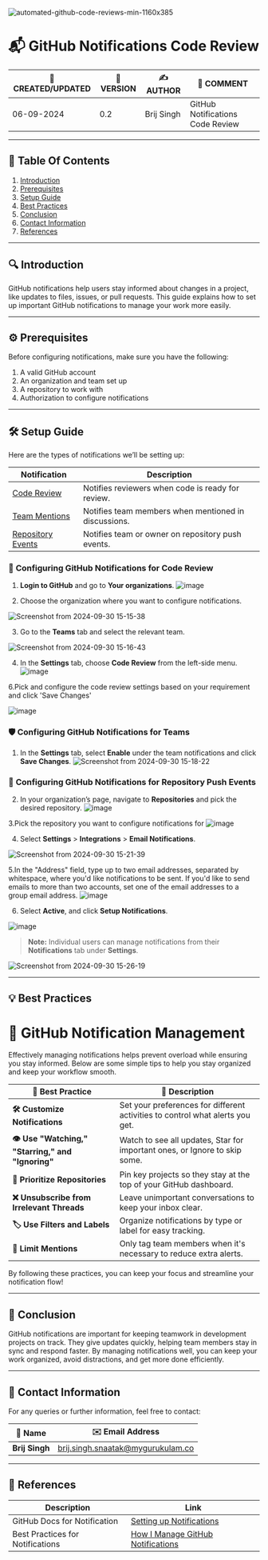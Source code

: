 
![automated-github-code-reviews-min-1160x385](https://github.com/user-attachments/assets/91869df4-4462-43ea-85a8-55b8a6a31ab0)

# 📬 GitHub Notifications Code Review

| 📅 CREATED/UPDATED | 📌 VERSION | ✍️ AUTHOR    | 📝 COMMENT                     |
|--------------------|------------|--------------|--------------------------------|
| 06-09-2024         | 0.2        | Brij Singh   | GitHub Notifications Code Review   |

---

## 📑 Table Of Contents 
1. [Introduction](#introduction)
2. [Prerequisites](#prerequisites)
3. [Setup Guide](#setup-guide)
4. [Best Practices](#best-practices)
5. [Conclusion](#conclusion)
6. [Contact Information](#contact-information)
7. [References](#references)

---

## 🔍 Introduction
GitHub notifications help users stay informed about changes in a project, like updates to files, issues, or pull requests. This guide explains how to set up important GitHub notifications to manage your work more easily.

---

## ⚙️ Prerequisites 
Before configuring notifications, make sure you have the following:
1. A valid GitHub account
2. An organization and team set up
3. A repository to work with
4. Authorization to configure notifications

---

## 🛠️ Setup Guide

Here are the types of notifications we’ll be setting up:

| **Notification**       | **Description**                                                                 |
| ---------------------- | ------------------------------------------------------------------------------- |
| [Code Review](#configuring-github-notifications-for-code-review)     | Notifies reviewers when code is ready for review. |
| [Team Mentions](#configuring-github-notifications-for-teams)        | Notifies team members when mentioned in discussions. |
| [Repository Events](#configuring-github-notifications-for-repository-push-events) | Notifies team or owner on repository push events. |

### 🔧 **Configuring GitHub Notifications for Code Review**

1. **Login to GitHub** and go to **Your organizations**.
![image](https://github.com/user-attachments/assets/0d51a7c8-7b8e-4345-aa35-5b93e141d154)




2. Choose the organization where you want to configure notifications.

 ![Screenshot from 2024-09-30 15-15-38](https://github.com/user-attachments/assets/89838648-4d4a-494a-8931-32b8db41c516)

 
  
3. Go to the **Teams** tab and select the relevant team.

 ![Screenshot from 2024-09-30 15-16-43](https://github.com/user-attachments/assets/99add14c-53bd-4501-8cea-4ce6f9700b65)

4. In the **Settings** tab, choose **Code Review** from the left-side menu.
![image](https://github.com/user-attachments/assets/0fcff9ed-ae6f-4415-bed4-9738bce746b8)

6.Pick and configure the code review settings based on your requirement and click 'Save Changes'

![image](https://github.com/user-attachments/assets/e0b60199-7509-4a2c-9fe2-8736d4bc457c)


### 🛡️ **Configuring GitHub Notifications for Teams**


1. In the **Settings** tab, select **Enable** under the team notifications and click **Save Changes**.
![Screenshot from 2024-09-30 15-18-22](https://github.com/user-attachments/assets/97738a50-ecdb-492b-9ee1-ff59295a9ac3)

### 🔔 **Configuring GitHub Notifications for Repository Push Events**

2. In your organization’s page, navigate to **Repositories** and pick the desired repository.
![image](https://github.com/user-attachments/assets/9dd1ab99-9acc-4c4f-8fb6-45a5b9c8e100)

3.Pick the repository you want to configure notifications for
![image](https://github.com/user-attachments/assets/103a0445-d4a2-4ea5-84a4-6695db721277)

4. Select **Settings** > **Integrations** > **Email Notifications**.

![Screenshot from 2024-09-30 15-21-39](https://github.com/user-attachments/assets/e4647113-d849-4da9-9e58-1f89f897c503)

5.In the "Address" field, type up to two email addresses, separated by whitespace, where you'd like notifications to be sent. If you'd like to send emails to more than two accounts, set one of the email addresses to a group email address.
![image](https://github.com/user-attachments/assets/0024da53-de9c-4db7-9935-2f6c07e657d7)


6. Select **Active**, and click **Setup Notifications**.

![image](https://github.com/user-attachments/assets/e683a8f0-eb88-4b9d-8714-8f0ee3a33e40)


> **Note:** Individual users can manage notifications from their **Notifications** tab under **Settings**.

![Screenshot from 2024-09-30 15-26-19](https://github.com/user-attachments/assets/20c85b28-cece-4738-9bbf-1b1656b59ab9)


---

## 💡 Best Practices

# 🚨 GitHub Notification Management

Effectively managing notifications helps prevent overload while ensuring you stay informed. Below are some simple tips to help you stay organized and keep your workflow smooth.

| **🔧 Best Practice**                    | **📄 Description**                                                                 |
| -------------------------------------- | ---------------------------------------------------------------------------------- |
| **🛠️ Customize Notifications**         | Set your preferences for different activities to control what alerts you get.      |
| **👁️ Use "Watching," "Starring," and "Ignoring"** | Watch to see all updates, Star for important ones, or Ignore to skip some.        |
| **📌 Prioritize Repositories**          | Pin key projects so they stay at the top of your GitHub dashboard.                 |
| **❌ Unsubscribe from Irrelevant Threads** | Leave unimportant conversations to keep your inbox clear.                       |
| **🏷️ Use Filters and Labels**           | Organize notifications by type or label for easy tracking.                         |
| **🔕 Limit Mentions**                   | Only tag team members when it's necessary to reduce extra alerts.                  |

By following these practices, you can keep your focus and streamline your notification flow!

---

## 📝 Conclusion

GitHub notifications are important for keeping teamwork in development projects on track. They give updates quickly, helping team members stay in sync and respond faster. By managing notifications well, you can keep your work organized, avoid distractions, and get more done efficiently.

---

## 📧 Contact Information

For any queries or further information, feel free to contact:

| 📛 Name       | ✉️ Email Address                    |
|---------------|-------------------------------------|
| **Brij Singh**| brij.singh.snaatak@mygurukulam.co   |

---

## 🔗 References

| **Description**               | **Link**                                                                                     |
| ----------------------------- | -------------------------------------------------------------------------------------------- |
| GitHub Docs for Notification   | [Setting up Notifications](https://docs.github.com/en/account-and-profile/managing-subscriptions-and-notifications-on-github/setting-up-notifications/about-notifications) |
| Best Practices for Notifications | [How I Manage GitHub Notifications](https://ben.balter.com/2020/08/25/how-i-manage-github-notifications/) |
